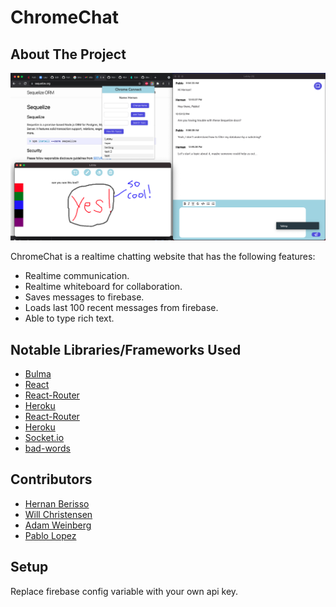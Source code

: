 # ChromeChat

## About The Project

!['ChromeChat'](https://github.com/ChromeConnect/ChromeConnect/blob/main/public/ChromeConnect.png?raw=true)

ChromeChat is a realtime chatting website that has the following features:

- Realtime communication.
- Realtime whiteboard for collaboration.
- Saves messages to firebase.
- Loads last 100 recent messages from firebase.
- Able to type rich text.

## Notable Libraries/Frameworks Used

- [Bulma](https://bulma.io/)
- [React](https://reactjs.org/)
- [React-Router](https://reactrouter.com/)
- [Heroku](https://www.heroku.com/home)
- [React-Router](https://reactrouter.com/)
- [Heroku](https://www.heroku.com/home)
- [Socket.io](https://socket.io/)
- [bad-words](https://www.npmjs.com/package/bad-words)

## Contributors

- [Hernan Berisso](https://github.com/htothenan1)
- [Will Christensen](https://github.com/EWIllC)
- [Adam Weinberg](https://github.com/adamweinberg)
- [Pablo Lopez](https://github.com/PabloLopez98)

## Setup

Replace firebase config variable with your own api key.
